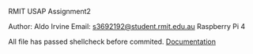 RMIT USAP Assignment2

Author: Aldo Irvine
Email: s3692192@student.rmit.edu.au
Raspberry Pi 4

All file has passed shellcheck before commited. 
[Documentation](https://github.com/AldoIrvine111/usapA3/documentation)

